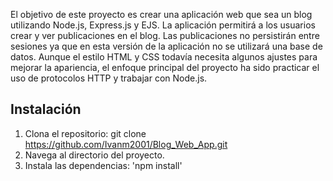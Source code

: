 El objetivo de este proyecto es crear una aplicación web que sea un blog utilizando Node.js, Express.js y EJS. La aplicación permitirá a los usuarios crear y ver publicaciones en el blog. Las publicaciones no persistirán entre sesiones ya que en esta versión de la aplicación no se utilizará una base de datos. Aunque el estilo HTML y CSS todavía necesita algunos ajustes para mejorar la apariencia, el enfoque principal del proyecto ha sido practicar el uso de protocolos HTTP y trabajar con Node.js.

## Instalación

1. Clona el repositorio: git clone https://github.com/Ivanm2001/Blog_Web_App.git
2. Navega al directorio del proyecto.
3. Instala las dependencias: 'npm install' 
